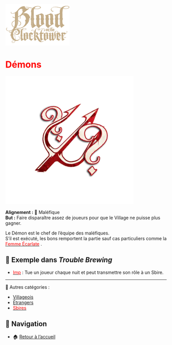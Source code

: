 <p align="left">
  <a href="/botc-fr-bambi/">
    <img src="./images/logo.png" alt="Accueil BotC FR" width="200">
  </a>
</p>

# <span style="color:red">Démons</span>   

![Démons](./images/Generic_demon.png)  

**Alignement :** 🔴 Maléfique  
**But :** Faire disparaître assez de joueurs pour que le Village ne puisse plus gagner.  

Le Démon est le chef de l’équipe des maléfiques.  
S’il est exécuté, les bons remportent la partie sauf cas particuliers comme la  [<span style="color:red">Femme Écarlate</span>](../tb_roles/femmeecarlate.md)  .  

## 📌 Exemple dans *Trouble Brewing*  
- [<span style="color:red">Imp</span>](../tb_roles/imp.md)  : Tue un joueur chaque nuit et peut transmettre son rôle à un Sbire.  

---

🔗 Autres catégories :  
- [Villageois](/botc-fr-bambi/villageois.md)  
- [Étrangers](/botc-fr-bambi/etrangers.md)  
- [<span style="color:red">Sbires</span>](/botc-fr-bambi/sbires.md)  

## 📂 Navigation 
- 🏠 [Retour à l’accueil](/botc-fr-bambi/)  
